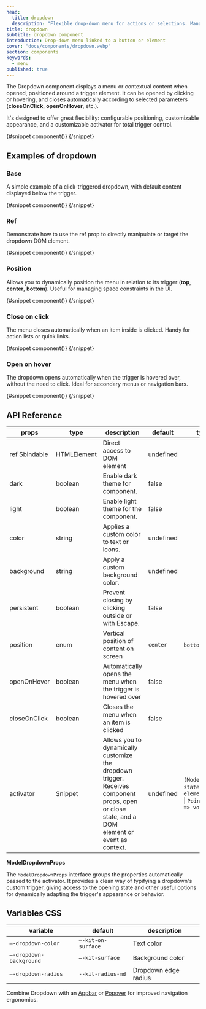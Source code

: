 ```yaml
---
head:
  title: dropdown
  description: "Flexible drop-down menu for actions or selections. Manages focus, clicks and intelligent positioning."
title: dropdown
subtitle: dropdown component
introduction: Drop-down menu linked to a button or element
cover: "docs/components/dropdown.webp"
section: components
keywords:
  - menu
published: true
---
```


<script>
    import { Sandbox } from '$lib/components/index.js';
    // components
    import DropdownBase from "$lib/components/docs/dropdown/dropdown-base.svelte";
    import DropdownBaseCode from "$lib/components/docs/dropdown/dropdown-base.svelte?raw";
    import DropdownRef from "$lib/components/docs/dropdown/dropdown-ref.svelte";
    import DropdownRefCode from "$lib/components/docs/dropdown/dropdown-ref.svelte?raw";
    import DropdownPosition from "$lib/components/docs/dropdown/dropdown-position.svelte";
    import DropdownPositionCode from "$lib/components/docs/dropdown/dropdown-position.svelte?raw";
    import DropdownCloseOnClick from "$lib/components/docs/dropdown/dropdown-close-on-click.svelte";
    import DropdownCloseOnClickCode from "$lib/components/docs/dropdown/dropdown-close-on-click.svelte?raw";
    import DropdownOpenOnHover from "$lib/components/docs/dropdown/dropdown-open-on-hover.svelte";
    import DropdownOpenOnHoverCode from "$lib/components/docs/dropdown/dropdown-open-on-hover.svelte?raw";
</script>

The Dropdown component displays a menu or contextual content when opened, positioned around a trigger element. It can be opened by clicking or hovering, and closes automatically according to selected parameters (**closeOnClick**, **openOnHover**, etc.).

It's designed to offer great flexibility: configurable positioning, customizable appearance, and a customizable activator for total trigger control.

<Sandbox name="dropdown-sandbox" code={DropdownBaseCode} presentation>
	{#snippet component()}
		<DropdownBase/>
	{/snippet}
</Sandbox>

## Examples of dropdown

### Base

A simple example of a click-triggered dropdown, with default content displayed below the trigger.

<Sandbox name="dropdown-base-sandbox" code={DropdownBaseCode}>
	{#snippet component()}
		<DropdownBase/>
	{/snippet}
</Sandbox>

### Ref

Demonstrate how to use the ref prop to directly manipulate or target the dropdown DOM element.

<Sandbox name="dropdown-ref-sandbox" code={DropdownRefCode}>
	{#snippet component()}
		<DropdownRef/>
	{/snippet}
</Sandbox>

### Position

Allows you to dynamically position the menu in relation to its trigger (**top**, **center**, **bottom**). Useful for managing space constraints in the UI.

<Sandbox name="dropdown-position-sandbox" code={DropdownPositionCode}>
	{#snippet component()}
		<DropdownPosition/>
	{/snippet}
</Sandbox>

### Close on click

The menu closes automatically when an item inside is clicked. Handy for action lists or quick links.

<Sandbox name="dropdown-closeonclick-sandbox" code={DropdownCloseOnClickCode}>
	{#snippet component()}
		<DropdownCloseOnClick/>
	{/snippet}
</Sandbox>

### Open on hover

The dropdown opens automatically when the trigger is hovered over, without the need to click. Ideal for secondary menus or navigation bars.

<Sandbox name="dialog-openonhover-sandbox" code={DropdownOpenOnHoverCode}>
	{#snippet component()}
		<DropdownOpenOnHover/>
	{/snippet}
</Sandbox>

## API Reference

| props         | type        | description                                                                                                                                     | default   | type_extend                                                                                              |
| ------------- | ----------- | ----------------------------------------------------------------------------------------------------------------------------------------------- | --------- | -------------------------------------------------------------------------------------------------------- |
| ref $bindable | HTMLElement | Direct access to DOM element                                                                                                                    | undefined |                                                                                                          |
| dark          | boolean     | Enable dark theme for component.                                                                                                                | false     |                                                                                                          |
| light         | boolean     | Enable light theme for the component.                                                                                                           | false     |                                                                                                          |
| color         | string      | Applies a custom color to text or icons.                                                                                                        | undefined |                                                                                                          |
| background    | string      | Apply a custom background color.                                                                                                                | undefined |                                                                                                          |
| persistent    | boolean     | Prevent closing by clicking outside or with Escape.                                                                                             | false     |                                                                                                          |
| position      | enum        | Vertical position of content on screen                                                                                                          | `center`  | `bottom` \| `center` \| `top`                                                                            |
| openOnHover   | boolean     | Automatically opens the menu when the trigger is hovered over                                                                                   | false     |                                                                                                          |
| closeOnClick  | boolean     | Closes the menu when an item is clicked                                                                                                         | false     |                                                                                                          |
| activator     | Snippet     | Allows you to dynamically customize the dropdown trigger. Receives component props, open or close state, and a DOM element or event as context. | undefined | `(ModelDropDownProps, state: open` \| `close, element: HTMLElement` \| `PointerEvent` \| `null) => void` |

**ModelDropdownProps**

The `ModelDropdownProps` interface groups the properties automatically passed to the activator. It provides a clean way of typifying a dropdown's custom trigger, giving access to the opening state and other useful options for dynamically adapting the trigger's appearance or behavior.

## Variables CSS

| variable                | default            | description          |
| ----------------------- | ------------------ | -------------------- |
| `–-dropdown-color`      | `–-kit-on-surface` | Text color           |
| `–-dropdown-background` | `–-kit-surface`    | Background color     |
| `–-dropdown-radius`     | `--kit-radius-md`  | Dropdown edge radius |

Combine Dropdown with an [Appbar](/docs/components/appbar) or [Popover](/docs/components/popover) for improved navigation ergonomics.
